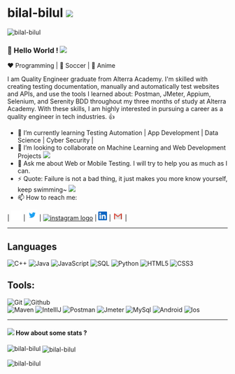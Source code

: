 # bilal-bilul <img src="https://media.giphy.com/media/hBMqZg1ObXUOI/giphy.gif" width="50px">

<p align="left"> <img src="https://komarev.com/ghpvc/?username=bilalbilul&label=Profile%20views&color=0e75b6&style=flat" alt="bilal-bilul" /> </p>

### 👋 Hello World !  <img src="https://github.com/TheDudeThatCode/TheDudeThatCode/blob/master/Assets/Earth.gif" width="24px">
  
:heart: Programming | :black_heart: Soccer | :blue_heart: Anime
  
I am Quality Engineer graduate from Alterra Academy. I'm skilled with creating testing documentation, manually and automatically test websites and APIs, and use the tools I learned about: Postman, JMeter, Appium, Selenium, and Serenity BDD throughout my three months of study at Alterra Academy. With these skills, I am highly interested in pursuing a career as a quality engineer in tech industries. 👍

- 🌱 I’m currently learning Testing Automation | App Development | Data Science | Cyber Security |
- 👯 I’m looking to collaborate on Machine Learning and Web Development Projects <img src="https://media.giphy.com/media/WUlplcMpOCEmTGBtBW/giphy.gif" width="30">
- 💬 Ask me about Web or Mobile Testing. I will try to help you as much as I can.
- ⚡ Quote: Failure is not a bad thing, it just makes you more know yourself, keep swimming~ <img src="https://media.giphy.com/media/yYr7UP843541df415l/giphy.gif" width="30">
- 📫 How to reach me:

| [<img src="https://raw.githubusercontent.com/Delta456/Delta456/master/img/github.png" alt="github logo" width="24">](https://github.com/Amchuz) |  [<img src="https://raw.githubusercontent.com/Delta456/Delta456/master/img/twitter.png" alt="twitter logo" width="24">](https://twitter.com/bilulism) |  [<img src="https://png.pngtree.com/png-vector/20221018/ourmid/pngtree-instagram-icon-png-image_6315974.png" alt="instagram logo" width="20">](https://www.instagram.com/mantap.man/?igshid=ZGUzMzM3NWJiOQ%3D%3D) |  [<img src="https://github.com/Amchuz/Amchuz/blob/master/linkedin.jpeg" alt="linkedin logo" width="20">]([https://www.linkedin.com/in/muhammad-bilal-a99609260/]) |  [<img src="https://github.com/Amchuz/Amchuz/blob/master/gmail.jpeg" alt="gmail logo" width="24">](bilalbilul123@gmail.com) |

----

## Languages

![C++](https://img.shields.io/badge/-C++-000000?style=flat&logo=c%2B%2B)
![Java](https://img.shields.io/badge/-Java-000000?style=flat&logo=java)
![JavaScript](https://img.shields.io/badge/-JavaScript-000000?style=flat&logo=javascript)
![SQL](https://img.shields.io/badge/-SQL-000000?style=flat&logo=mysql)
![Python](https://img.shields.io/badge/-Python-000000?style=flat&logo=python)
![HTML5](https://img.shields.io/badge/-HTML5-000000?style=flat&logo=html5)
![CSS3](https://img.shields.io/badge/-CSS-000000?style=flat&logo=css3)

## Tools:

![Git](https://img.shields.io/badge/-Git-000000?style=flat&logo=git)
![Github](https://img.shields.io/badge/-Github-000000?style=flat&logo=github) <br />
![Maven](https://img.shields.io/badge/-Apache%20Maven-000000?style=flat&logo=apache%20maven)
![IntellIJ](https://img.shields.io/badge/-IntellIJ%20IDEA-000000?style=flat&logo=intellij%20idea)
![Postman](https://img.shields.io/badge/-Postman-000000?style=flat&logo=postman)
![Jmeter](https://img.shields.io/badge/-Apache%20Jmeter-000000?style=flat&logo=apache%20jmeter)
![MySql](https://img.shields.io/badge/-MySql-000000?style=flat&logo=mysql)
![Android](https://img.shields.io/badge/-Android-000000?style=flat&logo=android)
![Ios](https://img.shields.io/badge/-Ios-000000?style=flat&logo=ios)

----

#### <img src="https://media.giphy.com/media/VgCDAzcKvsR6OM0uWg/giphy.gif" width="50"> How about some stats ?

<p><img align="left" src="https://github-readme-stats.vercel.app/api/top-langs?username=bilalbilul&show_icons=true&locale=en&layout=compact" alt="bilal-bilul" /></p>

<p>&nbsp;<img align="center" src="https://github-readme-stats.vercel.app/api?username=bilalbilul&show_icons=true&locale=en" alt="bilal-bilul" /></p>

<p><img align="center" src="https://github-readme-streak-stats.herokuapp.com/?user=bilalbilul&" alt="bilal-bilul" /></p>

